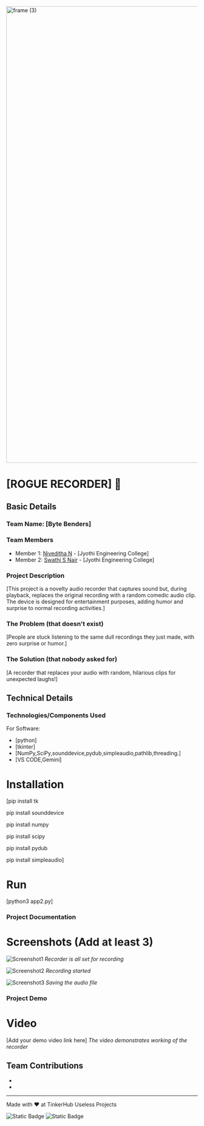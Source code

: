 <img width="3188" height="1202" alt="frame (3)" src="https://github.com/user-attachments/assets/517ad8e9-ad22-457d-9538-a9e62d137cd7" />


# [ROGUE RECORDER] 🎯


## Basic Details
### Team Name: [Byte Benders]


### Team Members
- Member 1: [Niveditha N] - [Jyothi Engineering College]
- Member 2: [Swathi S Nair] - [Jyothi Engineering College]

### Project Description
[This project is a novelty audio recorder that captures sound but, during playback, replaces the original recording with a random comedic audio clip. The device is designed for entertainment purposes, adding humor and surprise to normal recording activities.]

### The Problem (that doesn't exist)
[People are stuck listening to the same dull recordings they just made, with zero surprise or humor.]

### The Solution (that nobody asked for)
[A recorder that replaces your audio with random, hilarious clips for unexpected laughs!]

## Technical Details
### Technologies/Components Used
For Software:
- [python]
- [tkinter]
- [NumPy,SciPy,sounddevice,pydub,simpleaudio,pathlib,threading.]
- [VS CODE,Gemini]


# Installation
[pip install tk

pip install sounddevice 

pip install numpy 

pip install scipy 

pip install pydub

pip install simpleaudio]

# Run
[python3 app2.py]

### Project Documentation

# Screenshots (Add at least 3)
![Screenshot1](![redaytorecord](https://github.com/user-attachments/assets/f07f50e1-6752-4109-8451-b683e17c650f))
*Recorder is all set for recording*

![Screenshot2](![Recording](https://github.com/user-attachments/assets/e61f6ece-2c87-4a65-b3be-a6bdf366e9a1))
*Recording started*

![Screenshot3](![save](https://github.com/user-attachments/assets/beaf09b4-2867-4d79-9775-642abf79edad))
*Saving the audio file*


### Project Demo
# Video
[Add your demo video link here]
*The video demonstrates working of the recorder*


## Team Contributions
- [Niveditha N]: [Idea,Coding[framework]]
- [Swathi S Nair]: [coding,github]

---
Made with ❤️ at TinkerHub Useless Projects 

![Static Badge](https://img.shields.io/badge/TinkerHub-24?color=%23000000&link=https%3A%2F%2Fwww.tinkerhub.org%2F)
![Static Badge](https://img.shields.io/badge/UselessProjects--25-25?link=https%3A%2F%2Fwww.tinkerhub.org%2Fevents%2FQ2Q1TQKX6Q%2FUseless%2520Projects)



